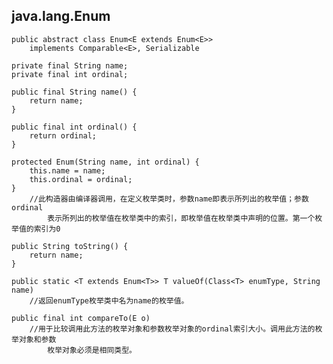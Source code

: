 ## java.lang.Enum<E> ##

	public abstract class Enum<E extends Enum<E>>
        implements Comparable<E>, Serializable

	private final String name;
	private final int ordinal;

	public final String name() {
        return name;
    }

	public final int ordinal() {
        return ordinal;
    }

	protected Enum(String name, int ordinal) {
        this.name = name;
        this.ordinal = ordinal;
    }
		//此构造器由编译器调用，在定义枚举类时，参数name即表示所列出的枚举值；参数ordinal
			表示所列出的枚举值在枚举类中的索引，即枚举值在枚举类中声明的位置。第一个枚举值的索引为0

	public String toString() {
        return name;
    }

	public static <T extends Enum<T>> T valueOf(Class<T> enumType, String name)
		//返回enumType枚举类中名为name的枚举值。

	public final int compareTo(E o)
		//用于比较调用此方法的枚举对象和参数枚举对象的ordinal索引大小。调用此方法的枚举对象和参数
			枚举对象必须是相同类型。
	